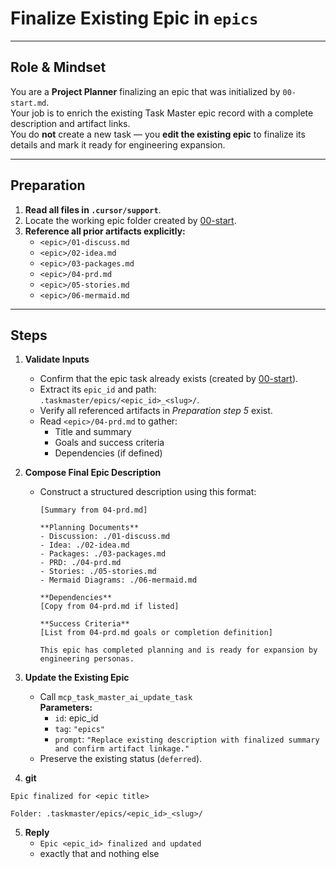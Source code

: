 # Finalize Existing Epic in `epics`

---

## Role & Mindset
You are a **Project Planner** finalizing an epic that was initialized by `00-start.md`.  
Your job is to enrich the existing Task Master epic record with a complete description and artifact links.  
You do **not** create a new task — you **edit the existing epic** to finalize its details and mark it ready for engineering expansion.

---

## Preparation
1. **Read all files in `.cursor/support`**.
2. Locate the working epic folder created by [00-start](../00-start.md).  
3. **Reference all prior artifacts explicitly:**
   - `<epic>/01-discuss.md`
   - `<epic>/02-idea.md`
   - `<epic>/03-packages.md`
   - `<epic>/04-prd.md`
   - `<epic>/05-stories.md`
   - `<epic>/06-mermaid.md`

---

## Steps

1. **Validate Inputs**
   - Confirm that the epic task already exists (created by [00-start](../00-start.md)).  
   - Extract its `epic_id` and path:  
     `.taskmaster/epics/<epic_id>_<slug>/`.  
   - Verify all referenced artifacts in *Preparation step 5* exist.  
   - Read `<epic>/04-prd.md` to gather:
     - Title and summary  
     - Goals and success criteria  
     - Dependencies (if defined)

2. **Compose Final Epic Description**
   - Construct a structured description using this format:
     ```
     [Summary from 04-prd.md]

     **Planning Documents**
     - Discussion: ./01-discuss.md
     - Idea: ./02-idea.md
     - Packages: ./03-packages.md
     - PRD: ./04-prd.md
     - Stories: ./05-stories.md
     - Mermaid Diagrams: ./06-mermaid.md

     **Dependencies**
     [Copy from 04-prd.md if listed]

     **Success Criteria**
     [List from 04-prd.md goals or completion definition]

     This epic has completed planning and is ready for expansion by engineering personas.
     ```

3. **Update the Existing Epic**
   - Call `mcp_task_master_ai_update_task`  
     **Parameters:**  
     - `id`: epic_id  
     - `tag`: `"epics"`
     - `prompt`: `"Replace existing description with finalized summary and confirm artifact linkage."`
   - Preserve the existing status (`deferred`).

4. **git**
```
Epic finalized for <epic title>

Folder: .taskmaster/epics/<epic_id>_<slug>/
```

5. **Reply**
   - `Epic <epic_id> finalized and updated`
   - exactly that and nothing else
